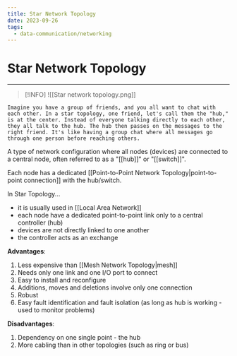 ```yaml
---
title: Star Network Topology
date: 2023-09-26
tags:
  - data-communication/networking
---
```


# Star Network Topology

---

>[!INFO]
>![[Star network topology.png]]

```
Imagine you have a group of friends, and you all want to chat with each other. In a star topology, one friend, let's call them the "hub," is at the center. Instead of everyone talking directly to each other, they all talk to the hub. The hub then passes on the messages to the right friend. It's like having a group chat where all messages go through one person before reaching others.
```

A type of network configuration where all nodes (devices) are connected to a central node, often referred to as a "[[hub]]" or "[[switch]]".

Each node has a dedicated [[Point-to-Point Network Topology|point-to-point connection]] with the hub/switch.

In Star Topology...

- it is usually used in [[Local Area Network]]
- each node have a dedicated point-to-point link only to a central controller (hub)
- devices are not directly linked to one another
- the controller acts as an exchange

**Advantages**:

1. Less expensive than [[Mesh Network Topology|mesh]]
2. Needs only one link and one I/O port to connect
3. Easy to install and reconfigure
4. Additions, moves and deletions involve only one connection
5. Robust
6. Easy fault identification and fault isolation (as long as hub is working - used to monitor problems)

**Disadvantages**:

1. Dependency on one single point - the hub
2. More cabling than in other topologies (such as ring or bus)

